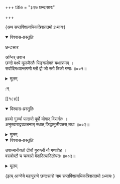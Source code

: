 +++
title = "३२७ छन्दःसारः"

+++

\{अथ सप्तविंशत्यधिकत्रिशततमो ऽध्यायः\}


<details open><summary>विश्वास-प्रस्तुतिः</summary>

छन्दःसारः  
    
अग्निर् उवाच  
छन्दो वक्ष्ये मूलजैस्तैः पिङ्गलोक्तं यथाक्रमम्   ।  
सर्वादिमध्यान्तगणौ म्लौ द्वौ जौ स्तौ त्रिकौ गणाः   ॥००१॥
</details>

<details><summary>मूलम्</summary>

छन्दःसारः  
    
अग्निर् उवाच  
छन्दो वक्ष्ये मूलजैस्तैः पिङ्गलोक्तं यथाक्रमम्   ।  
सर्वादिमध्यान्तगणौ म्लौ द्वौ जौ स्तौ त्रिकौ गणाः   ॥००१॥
</details>  
    
:न्  
    
[^१]: धनस्यान्नाथमेकन्त्विति ख॥  

[[१८४]]
    

<details open><summary>विश्वास-प्रस्तुतिः</summary>

ह्रस्वो गुरुर्वा पादान्ते पूर्वो योगाद् विसर्गतः ।  
अनुस्वाराद्व्यञ्जनात् स्थात् जिह्वामूलीयतस् तथा ॥००२॥
</details>

<details><summary>मूलम्</summary>

ह्रस्वो गुरुर्वा पादान्ते पूर्वो योगाद् विसर्गतः ।  
अनुस्वाराद्व्यञ्जनात् स्थात् जिह्वामूलीयतस् तथा ॥००२॥
</details>  

<details open><summary>विश्वास-प्रस्तुतिः</summary>

उपाध्मानीयतो दीर्घो गुरुर्ग्लौ नौ गणाविह ।  
वसवोष्टौ च चत्वारो वेदादित्यादिलोपतः ॥००३॥
</details>

<details><summary>मूलम्</summary>

उपाध्मानीयतो दीर्घो गुरुर्ग्लौ नौ गणाविह ।  
वसवोष्टौ च चत्वारो वेदादित्यादिलोपतः ॥००३॥
</details>

\{इत्य् आग्नेये महापुराणे छन्दःसारो नाम सप्तविंशत्यधिकत्रिशततमो ऽध्यायः  }
    